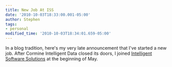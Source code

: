 ```yaml
---
title: New Job At ISS
date: '2010-10-03T18:33:00.001-05:00'
author: Stephen
tags:
- personal
modified_time: '2010-10-03T18:34:01.659-05:00'
---
```


In a blog tradition, here's my very late announcement that I've started a new job.  After Cormine Intelligent Data closed its doors, I
joined [Intelligent Software Solutions](http://www.issinc.com/) at the beginning of May.
